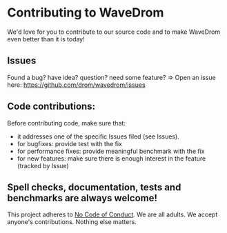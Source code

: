 # Contributing to WaveDrom

We'd love for you to contribute to our source code and to make WaveDrom even better than it is today!

## Issues

Found a bug? have idea? question? need some feature? => Open an issue here: https://github.com/drom/wavedrom/issues

## Code contributions:

Before contributing code, make sure that:

  * it addresses one of the specific Issues filed (see Issues).
  * for bugfixes: provide test with the fix
  * for performance fixes: provide meaningful benchmark with the fix
  * for new features: make sure there is enough interest in the feature (tracked by Issue)

## Spell checks, documentation, tests and benchmarks are always welcome!

This project adheres to [No Code of Conduct](https://github.com/domgetter/NCoC).  We are all adults.  We accept anyone's contributions.  Nothing else matters.
